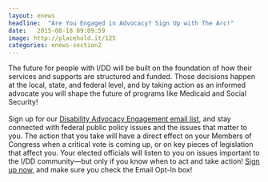 ```yaml
---
layout: enews
headline:  "Are You Engaged in Advocacy? Sign Up with The Arc!"
date:   2015-08-18 09:09:59
image: http://placehold.it/125
categories: enews-section2
---
```

The future for people with I/DD will be built on the foundation of how their services and supports are structured and funded. Those decisions happen at the local, state, and federal level, and by taking action as an informed advocate you will shape the future of programs like Medicaid and Social Security!
<br><br>
Sign up for our <a href="http://cqrcengage.com/thearc/app/register?1&m=9899">Disability Advocacy Engagement email list</a>, and stay connected with federal public policy issues and the issues that matter to you. The action that you take will have a direct effect on your Members of Congress when a critical vote is coming up, or on key pieces of legislation that affect you. Your elected officials will listen to you on issues important to the I/DD community—but only if you know when to act and take action! <a href="http://cqrcengage.com/thearc/app/register?1&m=9899">Sign up now</a>, and make sure you check the Email Opt-In box!
